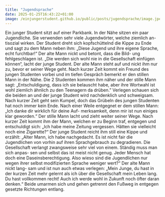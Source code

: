 ```yaml
---
title: "Jugendsprache"
date: 2025-01-25T16:43:22+01:00
image: /einjungerstudent.github.io/public/posts/jugendsprache/image.jpeg
---
```


Ein junger Student sitzt auf einer Parkbank. In der Nähe sitzen ein paar
Jugendliche. Sie verwenden sehr viele Jugendwörter, welche ziemlich an-
tisozial wirken. Der Student dreht sich kopfschüttelnd die Kippe zu
Ende und sagt zu dem Mann neben ihm: „Diese Jugend und ihre eigene
Sprache, echt furchtbar!“ Der alte Mann nickt und betont, dass die Bild-
ung fehlgeschlagen ist. „Die werden sich wohl nie in die Gesellschaft
einfügen können“, lacht der junge Student. Der alte Mann steht auf und
nickt ihm nur zu, bevor er seiner Wege geht. Nach kurzer Zeit kommt
ein Freund des jungen Studenten vorbei und im tiefen Gespräch bemerkt
er den stillen Mann in der Nähe. Die 2 Studenten kommen ihm näher
und der stille Mann sagt: „Entschuldigung, dass ich sie belauscht habe,
aber ihre Wortwahl ist wohl ziemlich ähnlich zu den Teenagern da
drüben.” Verlegen schauen sich die beiden an und der junge Student wird
nachdenklich und schweigsam. Nach kurzer Zeit geht sein Kumpel, doch
das Grübeln des jungen Studenten hat noch immer kein Ende. Nach
einer Weile entgegnet er dem stillen Mann: „Ich danke dir wirklich für
deine Auf- merksamkeit, denn mir ist nun einiges klar geworden.“ Der
stille Mann lacht und zieht weiter seiner Wege. Nach kurzer Zeit kommt
ihm der Mann, welchen er zu Beginn traf, entgegen und entschuldigt sich:
„Ich habe meine Zeitung vergessen. Hätten sie vielleicht noch eine
Zigarette?“ Der junge Student reicht ihm still eine Kippe und erzählt:
„Alter Mann, ich habe nachgedacht. Es ist nicht fair die Jugendlichen
von vorhin auf ihren Sprachgebrauch zu degradieren. Die Gesellschaft
verlangt zwangsweise sehr viel von einem. Ständig muss man sich anpas-
sen und selbst das ist meist nicht genug. Jeder Mensch hat doch eine
Daseinsberechtigung. Also wieso sind die Jugendlichen nur wegen ihrer
selbst modifizierten Sprache weniger wert?“ Der alte Mann nickt lang-
sam und ist nun auch etwas verlegen: „Mein Junge, du hast in der kurzen
Zeit mehr gelernt als ich über die Gesellschaft mein Leben lang. Du hast
vollkommen recht! Auch ich werde wohl in Zukunft noch öfter daran
denken.“ Beide umarmen sich und gehen getrennt den Fußweg in
entgegen gesetzte Richtungen entlang.
